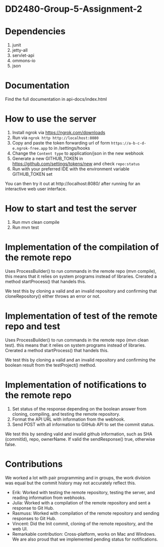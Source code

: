 # DD2480-Group-5-Assignment-2


# Dependencies
1. junit
2. jetty-all
3. servlet-api
4. ommons-io
5. json

# Documentation
Find the full documentation in api-docs/index.html


# How to use the server
1. Install ngrok via https://ngrok.com/downloads
2. Run via `ngrok http http://localhost:8080`
3. Copy and paste the token forwarding url of form `https://a-b-c-d-e.ngrok-free.app` to in /settings/hooks
4. Change the `Content type` to application/json in the new webhook
5. Generate a new GITHUB_TOKEN in https://github.com/settings/tokens/new and check `repo:status`
6. Run with your preferred IDE with the environment variable GITHUB_TOKEN set

You can then try it out at http://localhost:8080/ after running for an interactive web user interface.


# How to start and test the server
1. Run mvn clean compile
2. Run mvn test


# Implementation of the compilation of the remote repo
Uses ProcessBuilder() to run commands in the remote repo (mvn compile), this means that it relies on system programs instead of libraries. Crerated a method startProcess() that handels this.

We test this by cloning a valid and an invalid repository and confirming that cloneRepository() either throws an error or not.  



# Implementation of test of the remote repo and test
Uses ProcessBuilder() to run commands in the remote repo (mvn clean test). this means that it relies on system programs instead of libraries. Crerated a method startProcess() that handels this.

We test this by cloning a valid and an invalid repository and confirming the boolean result from the testProject() method. 


# Implementation of notifications to the remote repo 
1. Set status of the response depending on the boolean answer from cloning, compiling, and testing the remote repository.
2. Format the API URL with information from the webhook.
3. Send POST with all information to GitHub API to set the commit status.

We test this by sending valid and invalid github information, such as SHA (commitId), repo, ownerName. If valid the sendResponse() true, otherwise false.  


# Contributions
We worked a lot with pair programming and in groups, the work division was equal but the commit history may not accurately reflect this.
- Erik: Worked with testing the remote repository, testing the server, and reading information from webhooks.
- Julia:  Worked with a compilation of the remote repository and sent a response to Git Hub.
- Rasmuss: Worked with compilation of the remote repository and sending responses to Git Hub.
- Vincent: Did the Init commit, cloning of the remote repository, and the web UI.
- Remarkable contribution: Cross-platform, works on Mac and Windows. We are also proud that we implemented pending status for notifications.
